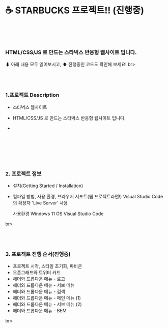 
# ☕ STARBUCKS 프로젝트!! (진행중) <br><br><br>


### HTML/CSS/JS 로 만드는 스타벅스 반응형 웹사이트 입니다. <br>
⬇ 아래 내용 모두 읽어보시고, ⬆ 진행중인 코드도 확인해 보세요!
br><br><br><br><br>



### 1.프로젝트 Description
- 스타벅스 웹사이트

- HTML/CSS/JS 로 만드는 스타벅스 반응형 웹사이트 입니다.
- 

<br><br><br><br><br>


### 2. 프로젝트 정보
- 설치(Getting Started / Installation)


- 컴파일 방법, 사용 환경, 브라우저 서포트(웹 프로젝트라면!)
    Visual Studio Code의 확장자 'Live Server' 사용
    
    사용환경
    Windows 11 OS
    Visual Studio Code
    

br><br><br><br><br>


### 3. 프로젝트 진행 순서(진행중)

- 프로젝트 시작, 스타일 초기화, 파비콘 
- 오픈그래프와 트위터 카드
- 헤더와 드롭다운 메뉴 - 로고
- 헤더와 드롭다운 메뉴 - 서브 메뉴
- 헤더와 드롭다운 메뉴 - 검색
- 헤더와 드롭다운 메뉴 - 메인 메뉴 (1)
- 헤더와 드롭다운 메뉴 - 서브 메뉴 (2)
- 헤더와 드롭다운 메뉴 - BEM


br><br><br><br><br>
